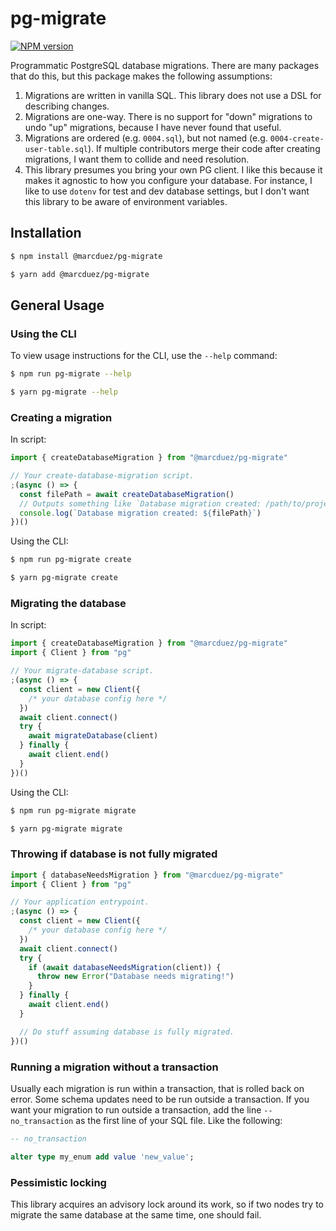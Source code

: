 # pg-migrate

<span class="badge-npmversion"><a href="https://npmjs.org/package/@marcduez/pg-migrate" title="View this project on NPM"><img src="https://img.shields.io/npm/v/@marcduez/pg-migrate.svg" alt="NPM version" /></a></span>

Programmatic PostgreSQL database migrations. There are many packages that do this, but this package makes the following assumptions:

1. Migrations are written in vanilla SQL. This library does not use a DSL for describing changes.
2. Migrations are one-way. There is no support for "down" migrations to undo "up" migrations, because I have never found that useful.
3. Migrations are ordered (e.g. `0004.sql`), but not named (e.g. `0004-create-user-table.sql`). If multiple contributors merge their code after creating migrations, I want them to collide and need resolution.
4. This library presumes you bring your own PG client. I like this because it makes it agnostic to how you configure your database. For instance, I like to use `dotenv` for test and dev database settings, but I don't want this library to be aware of environment variables.

## Installation

```sh
$ npm install @marcduez/pg-migrate

$ yarn add @marcduez/pg-migrate
```

## General Usage

### Using the CLI

To view usage instructions for the CLI, use the `--help` command:

```sh
$ npm run pg-migrate --help

$ yarn pg-migrate --help
```

### Creating a migration

In script:

```typescript
import { createDatabaseMigration } from "@marcduez/pg-migrate"

// Your create-database-migration script.
;(async () => {
  const filePath = await createDatabaseMigration()
  // Outputs something like `Database migration created: /path/to/project/migrations/0001.sql`
  console.log(`Database migration created: ${filePath}`)
})()
```

Using the CLI:

```sh
$ npm run pg-migrate create

$ yarn pg-migrate create
```

### Migrating the database

In script:

```typescript
import { createDatabaseMigration } from "@marcduez/pg-migrate"
import { Client } from "pg"

// Your migrate-database script.
;(async () => {
  const client = new Client({
    /* your database config here */
  })
  await client.connect()
  try {
    await migrateDatabase(client)
  } finally {
    await client.end()
  }
})()
```

Using the CLI:

```sh
$ npm run pg-migrate migrate

$ yarn pg-migrate migrate
```

### Throwing if database is not fully migrated

```typescript
import { databaseNeedsMigration } from "@marcduez/pg-migrate"
import { Client } from "pg"

// Your application entrypoint.
;(async () => {
  const client = new Client({
    /* your database config here */
  })
  await client.connect()
  try {
    if (await databaseNeedsMigration(client)) {
      throw new Error("Database needs migrating!")
    }
  } finally {
    await client.end()
  }

  // Do stuff assuming database is fully migrated.
})()
```

### Running a migration without a transaction

Usually each migration is run within a transaction, that is rolled back on error. Some schema updates need to be run outside a transaction. If you want your migration to run outside a transaction, add the line `-- no_transaction` as the first line of your SQL file. Like the following:

```SQL
-- no_transaction

alter type my_enum add value 'new_value';
```

### Pessimistic locking

This library acquires an advisory lock around its work, so if two nodes try to migrate the same database at the same time, one should fail.
